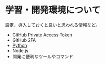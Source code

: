 
# 学習・開発環境について

設定、導入しておくと良いと思われる情報など。

- GitHub Private Access Token
- GitHub 2FA
- [Python](https://github.com/bcts369dojo/materials/blob/master/docs/installing_python.md)
- Node.js
- 開発に便利なツールやコマンド
